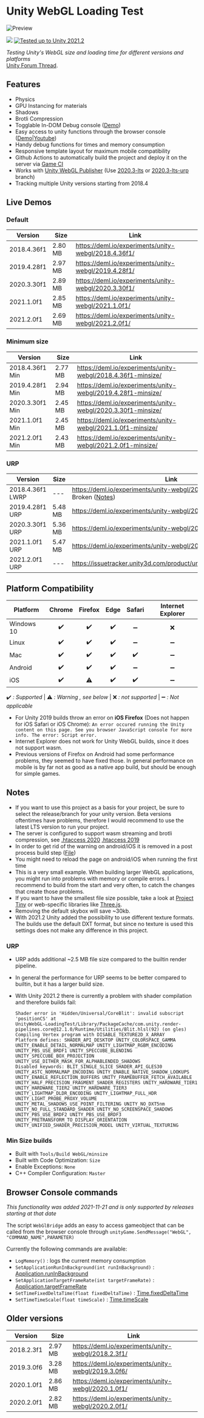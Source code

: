 # Unity WebGL Loading Test

![Preview](./preview.png)

[![](https://img.shields.io/github/release-date/JohannesDeml/UnityWebGL-LoadingTest.svg)](https://github.com/JohannesDeml/UnityWebGL-LoadingTest/releases) [![Tested up to Unity 2021.2](https://img.shields.io/badge/tested%20up%20to%20unity-2021.2-green.svg?logo=unity&cacheSeconds=2592000)](https://unity3d.com/get-unity/download/archive)

*Testing Unity's WebGL size and loading time for different versions and platforms*  
[Unity Forum Thread](https://forum.unity.com/threads/webgl-builds-for-mobile.545877/).


## Features

* Physics
* GPU Instancing for materials
* Shadows
* Brotli Compression
* Togglable In-DOM Debug console ([Demo](https://deml.io/experiments/unity-webgl/2021.1.4f1/))
* Easy access to unity functions through the browser console ([Demo](https://deml.io/experiments/unity-webgl/2020.3.23f1/)|[Youtube](https://youtu.be/OjypxsD6XMI))
* Handy debug functions for times and memory consumption
* Responsive template layout for maximum mobile compatibility
* Github Actions to automatically build the project and deploy it on the server via [Game CI](https://game.ci/)
* Works with [Unity WebGL Publisher](https://play.unity.com/discover/all-showcases) (Use  [2020.3-lts](https://github.com/JohannesDeml/UnityWebGL-LoadingTest/tree/2020-lts) or [2020.3-lts-urp](https://github.com/JohannesDeml/UnityWebGL-LoadingTest/tree/2020-lts-urp) branch)
* Tracking multiple Unity versions starting from 2018.4

## Live Demos

### Default
Version | Size | Link
--- | --- | ---
2018.4.36f1 | 2.80 MB | https://deml.io/experiments/unity-webgl/2018.4.36f1/ 
2019.4.28f1 | 2.97 MB | https://deml.io/experiments/unity-webgl/2019.4.28f1/ 
2020.3.30f1 | 2.89 MB | https://deml.io/experiments/unity-webgl/2020.3.30f1/ 
2021.1.0f1 | 2.85 MB | https://deml.io/experiments/unity-webgl/2021.1.0f1/ 
2021.2.0f1 | 2.69 MB | https://deml.io/experiments/unity-webgl/2021.2.0f1/ 

### Minimum size
Version | Size | Link
--- | --- | ---
2018.4.36f1 Min | 2.77 MB | https://deml.io/experiments/unity-webgl/2018.4.36f1-minsize/ 
2019.4.28f1 Min | 2.94 MB | https://deml.io/experiments/unity-webgl/2019.4.28f1-minsize/ 
2020.3.30f1 Min | 2.45 MB | https://deml.io/experiments/unity-webgl/2020.3.30f1-minsize/ 
2021.1.0f1 Min | 2.45 MB | https://deml.io/experiments/unity-webgl/2021.1.0f1-minsize/ 
2021.2.0f1 Min | 2.43 MB | https://deml.io/experiments/unity-webgl/2021.2.0f1-minsize/ 

### URP
Version | Size | Link
--- | --- | ---
2018.4.36f1 LWRP | --- | https://deml.io/experiments/unity-webgl/2018.4.36f1-lwrp/ - Broken ([Notes](https://forum.unity.com/threads/exporting-to-webgl-unity-lwrp.549718/#post-4770827)) 
2019.4.28f1 URP | 5.48 MB | https://deml.io/experiments/unity-webgl/2019.4.28f1-urp/ 
2020.3.30f1 URP | 5.36 MB | https://deml.io/experiments/unity-webgl/2020.3.30f1-urp/ 
2021.1.0f1 URP | 5.47 MB | https://deml.io/experiments/unity-webgl/2021.1.0f1-urp/ 
2021.2.0f1 URP | --- | https://issuetracker.unity3d.com/product/unity/issues/guid/1360175 

## Platform Compatibility

| Platform   | Chrome | Firefox | Edge | Safari | Internet Explorer |
| ---------- | :----: | :-----: | :--: | :----: | :---------------: |
| Windows 10 |   ✔️    |    ✔️    |  ✔️   |   ➖    |         ❌         |
| Linux      |   ✔️    |    ✔️    |  ✔️   |   ➖    |         ➖         |
| Mac        |   ✔️    |    ✔️    |  ✔️   |   ✔️    |         ➖         |
| Android    |   ✔️    |    ✔️    |  ✔️   |   ➖    |         ➖         |
| iOS        |   ✔️    |    ⚠️    |  ✔️   |   ✔️    |         ➖         |

✔️ *: Supported* | ⚠️ *: Warning , see below* | ❌ *: not supported* | ➖ *: Not applicable*

* For Unity 2019 builds throw an error on **iOS Firefox** (Does not happen for iOS Safari or iOS Chrome): `An error occured running the Unity content on this page. See you browser JavaScript console for more info. The error: Script error.`
* Internet Explorer does not work for Unity WebGL builds, since it does not support wasm.
* Previous versions of Firefox on Android had some performance problems, they seemed to have fixed those. In general performance on mobile is by far not as good as a native app build, but should be enough for simple games.

## Notes

* If you want to use this project as a basis for your project, be sure to select the release/branch for your unity version. Beta versions oftentimes have problems, therefore I would recommend to use the latest LTS version to run your project.
* The server is configured to support wasm streaming and brotli compression, see [.htaccess 2020](./Configuration/2020/.htaccess)  [.htaccess 2019](./Configuration/2019/.htaccess)
* In order to get rid of the warning on android/iOS it is removed in a post process build step ([File](./Assets/Scripts/Editor/RemoveMobileSupportWarningWebBuild.cs))
* You might need to reload the page on android/iOS when running the first time
* This is a very small example. When building larger WebGL applications, you might run into problems with memory or compile errors. I recommend to build from the start and very often, to catch the changes that create those problems.
* If you want to have the smallest file size possible, take a look at [Project Tiny](https://forum.unity.com/forums/project-tiny.151/) or web-specific libraries like [Three.js](https://threejs.org/).
* Removing the default skybox will save ~30kb.
* With 2021.2 Unity added the possibility to use different texture formats. The builds use the default DXT format, but since no texture is used this settings does not make any difference in this project.

### URP
* URP adds additional ~2.5 MB file size compared to the builtin render pipeline.

* In general the performance for URP seems to be better compared to builtin, but it has a larger build size.

* With Unity 2021.2 there is currently a problem with shader compilation and therefore builds fail:

  ```
  Shader error in 'Hidden/Universal/CoreBlit': invalid subscript 'positionCS' at 
  UnityWebGL-LoadingTest/Library/PackageCache/com.unity.render-pipelines.core@12.1.0/Runtime/Utilities/Blit.hlsl(92) (on gles)
  Compiling Vertex program with DISABLE_TEXTURE2D_X_ARRAY
  Platform defines: SHADER_API_DESKTOP UNITY_COLORSPACE_GAMMA UNITY_ENABLE_DETAIL_NORMALMAP UNITY_LIGHTMAP_RGBM_ENCODING UNITY_PBS_USE_BRDF1 UNITY_SPECCUBE_BLENDING UNITY_SPECCUBE_BOX_PROJECTION UNITY_USE_DITHER_MASK_FOR_ALPHABLENDED_SHADOWS
  Disabled keywords: BLIT_SINGLE_SLICE SHADER_API_GLES30 UNITY_ASTC_NORMALMAP_ENCODING UNITY_ENABLE_NATIVE_SHADOW_LOOKUPS UNITY_ENABLE_REFLECTION_BUFFERS UNITY_FRAMEBUFFER_FETCH_AVAILABLE UNITY_HALF_PRECISION_FRAGMENT_SHADER_REGISTERS UNITY_HARDWARE_TIER1 UNITY_HARDWARE_TIER2 UNITY_HARDWARE_TIER3 UNITY_LIGHTMAP_DLDR_ENCODING UNITY_LIGHTMAP_FULL_HDR UNITY_LIGHT_PROBE_PROXY_VOLUME UNITY_METAL_SHADOWS_USE_POINT_FILTERING UNITY_NO_DXT5nm UNITY_NO_FULL_STANDARD_SHADER UNITY_NO_SCREENSPACE_SHADOWS UNITY_PBS_USE_BRDF2 UNITY_PBS_USE_BRDF3 UNITY_PRETRANSFORM_TO_DISPLAY_ORIENTATION UNITY_UNIFIED_SHADER_PRECISION_MODEL UNITY_VIRTUAL_TEXTURING

### Min Size builds
* Built with `Tools/Build WebGL/minsize`
* Built with Code Optimization: `Size`
* Enable Exceptions: `None`
* C++ Compiler Configuration: `Master` 

## Browser Console commands

*This functionality was added 2021-11-21 and is only supported by releases starting at that date*

The script `WebGlBridge` adds an easy to access gameobject that can be called from the browser console through `unityGame.SendMessage("WebGL", "COMMAND_NAME",PARAMETER)`

Currently the following commands are available:

* `LogMemory()` : logs the current memory consumption
* `SetApplicationRunInBackground(int runInBackground)` : [Application.runInBackground](https://docs.unity3d.com/ScriptReference/Application-runInBackground.html)
* `SetApplicationTargetFrameRate(int targetFrameRate)` : [Application.targetFrameRate](https://docs.unity3d.com/ScriptReference/Application-targetFrameRate.html)
* `SetTimeFixedDeltaTime(float fixedDeltaTime)` : [Time.fixedDeltaTime](https://docs.unity3d.com/ScriptReference/Time-fixedDeltaTime.html)
* `SetTimeTimeScale(float timeScale)` : [Time.timeScale](https://docs.unity3d.com/ScriptReference/Time-timeScale.html)

## Older versions
| Version    | Size    | Link                                                |
| ---------- | ------- | --------------------------------------------------- |
| 2018.2.3f1 | 2.97 MB | https://deml.io/experiments/unity-webgl/2018.2.3f1/ |
| 2019.3.0f6 | 3.28 MB | https://deml.io/experiments/unity-webgl/2019.3.0f6/ |
| 2020.1.0f1 | 2.86 MB | https://deml.io/experiments/unity-webgl/2020.1.0f1/ |
| 2020.2.0f1 | 2.82 MB | https://deml.io/experiments/unity-webgl/2020.2.0f1/ |